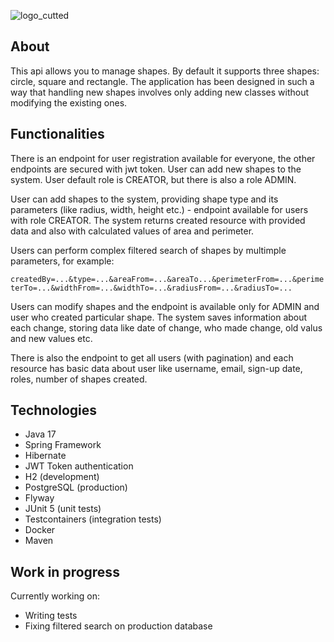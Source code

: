 ![logo_cutted](https://user-images.githubusercontent.com/105795682/222110035-ddc229ae-0dca-4b6a-8e7f-d9071bb9cd7e.jpg)


<h2>About</h2>

This api allows you to manage shapes. By default it supports three shapes: circle, square and rectangle. The application has been designed in such a way that handling new shapes involves only adding new classes without modifying the existing ones.

<h2>Functionalities</h2>

There is an endpoint for user registration available for everyone, the other endpoints are secured with jwt token. User can add new shapes to the system. 
User default role is CREATOR, but there is also a role ADMIN. 

User can add shapes to the system, providing shape type and its parameters (like radius, width, height etc.) - endpoint available for users with role CREATOR. The system returns created resource with provided data and also with calculated values of area and perimeter.

Users can perform complex filtered search of shapes by multimple parameters, for example: 

<code>createdBy=...&type=...&areaFrom=...&areaTo...&perimeterFrom=...&perimeterTo=...&widthFrom=...&widthTo=...&radiusFrom=...&radiusTo=...</code>

Users can modify shapes and the endpoint is available only for ADMIN and user who created particular shape. The system saves information about each change, storing data like date of change, who made change, old valus and new values etc.

There is also the endpoint to get all users (with pagination) and each resource has basic data about user like username, email, sign-up date, roles, number of shapes created. 

<h2>Technologies</h2>
<ul>
<li>Java 17</li>
<li>Spring Framework</li>
<li>Hibernate</li>
<li>JWT Token authentication</h2>
<li>H2 (development)</li>
<li>PostgreSQL (production)</li>
<li>Flyway</li>
<li>JUnit 5 (unit tests)</li>
<li>Testcontainers (integration tests)</li>
<li>Docker</li>
<li>Maven</li>
</ul>

<h2>Work in progress</h2>

Currently working on:

<ul>
<li>Writing tests</li>
<li>Fixing filtered search on production database</li>
</ul>


